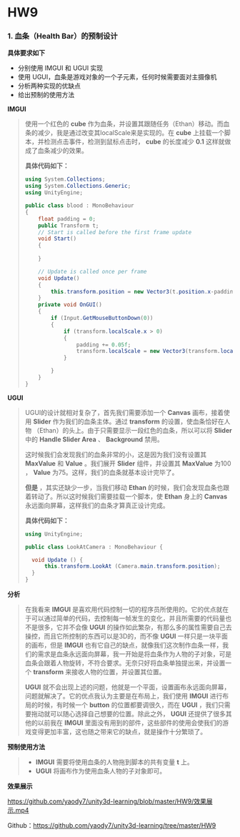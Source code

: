 # HW9

### 1. 血条（Health Bar）的预制设计

**具体要求如下**

- 分别使用 IMGUI 和 UGUI 实现
- 使用 UGUI，血条是游戏对象的一个子元素，任何时候需要面对主摄像机
- 分析两种实现的优缺点
- 给出预制的使用方法



**IMGUI**

> 使用一个红色的 **cube** 作为血条，并设置其跟随任务（Ethan）移动。而血条的减少，我是通过改变其localScale来是实现的。在 **cube** 上挂载一个脚本，并检测点击事件，检测到鼠标点击时， **cube** 的长度减少 **0.1** 这样就做成了血条减少的效果。
>
> **具体代码如下：**
>
> ```c#
> using System.Collections;
> using System.Collections.Generic;
> using UnityEngine;
> 
> public class blood : MonoBehaviour
> {
>     float padding = 0;
>     public Transform t;
>     // Start is called before the first frame update
>     void Start()
>     {
>         
>     }
> 
>     // Update is called once per frame
>     void Update()
>     {
>         this.transform.position = new Vector3(t.position.x-padding, t.position.y + 2, t.position.z);
>     }
>     private void OnGUI()
>     {
>         if (Input.GetMouseButtonDown(0))
>         {
>             if (transform.localScale.x > 0)
>             {
>                 padding += 0.05f;
>                 transform.localScale = new Vector3(transform.localScale.x - 0.1f, transform.localScale.y, transform.localScale.z);
>             }
> 
>         }
>     }
> }
> 
> ```



**UGUI**

> UGUI的设计就相对复杂了，首先我们需要添加一个 **Canvas** 画布，接着使用 **Slider** 作为我们的血条主体。通过 **transform** 的设置，使血条恰好在人物 （Ethan）的头上。由于只需要显示一段红色的血条，所以可以将 **Slider** 中的 **Handle Slider Area** 、 **Background** 禁用。
>
> 这时候我们会发现我们的血条非常的小，这是因为我们没有设置其 **MaxValue** 和 **Value** 。我们展开 **Slider** 组件，并设置其 **MaxValue** 为100 ， **Value** 为75。这样，我们的血条就基本设计完毕了。
>
> **但是** ，其实还缺少一步，当我们移动 **Ethan** 的时候，我们会发现血条也跟着转动了。所以这时候我们需要挂载一个脚本，使 **Ethan** 身上的 **Canvas** 永远面向屏幕，这样我们的血条才算真正设计完成。
>
> **具体代码如下：**
>
> ```C#
> using UnityEngine;
> 
> public class LookAtCamera : MonoBehaviour {
> 
> 	void Update () {
> 		this.transform.LookAt (Camera.main.transform.position);
> 	}
> }
> ```



**分析**

> 在我看来 **IMGUI** 是喜欢用代码控制一切的程序员所使用的。它的优点就在于可以通过简单的代码，去控制每一帧发生的变化，并且所需要的代码量也不是很多，它并不会像 **UGUI** 的操作如此繁杂，有那么多的属性需要自己去操控，而且它所控制的东西可以是3D的，而不像 **UGUI** 一样只是一块平面的画布，但是 **IMGUI** 也有它自己的缺点，就像我们这次制作血条一样，我们的需求是血条永远面向屏幕，我一开始是将血条作为人物的子对象，可是血条会跟着人物旋转，不符合要求。无奈只好将血条单独提出来，并设置一个 **transform** 来接收人物的位置，并设置其位置。
>
> **UGUI** 就不会出现上述的问题，他就是一个平面，设置画布永远面向屏幕，问题就解决了。它的优点我认为主要是在布局上，我们使用 **IMGUI** 进行布局的时候，有时候一个 **button** 的位置都要调很久，而在 **UGUI** ，我们只需要拖动就可以随心选择自己想要的位置。除此之外， **UGUI** 还提供了很多其他的以前我在 **IMGUI** 里面没有用到的部件，这些部件的使用会使我们的游戏变得更加丰富，这也随之带来它的缺点，就是操作十分繁琐了。



**预制使用方法**

> - **IMGUI** 需要将使用血条的人物拖到脚本的共有变量 **t** 上。
> - **UGUI** 将画布作为使用血条人物的子对象即可。



**效果展示**

https://github.com/yaody7/unity3d-learning/blob/master/HW9/效果展示.mp4



Github：https://github.com/yaody7/unity3d-learning/tree/master/HW9




